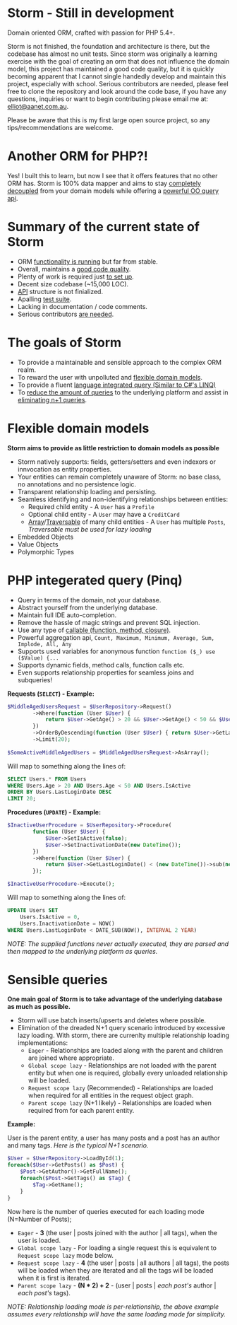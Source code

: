 Storm - Still in development
============================

Domain oriented ORM, crafted with passion for PHP 5.4+.

Storm is not finished, the foundation and architecture is there, but the 
codebase has almost no unit tests. Since storm was originally a learning exercise 
with the goal of creating an orm that does not influence the domain model, this 
project has maintained a good code quality, but it is quickly becoming apparent 
that I cannot single handedly develop and maintain this project, especially with 
school. Serious contributors are needed, please feel free to clone the repository 
and look around the code base, if you have any questions, inquiries or want to begin 
contributing please email me at: [elliot@aanet.com.au](mailto:elliot@aanet.com.au).

Please be aware that this is my first large open source project, so any tips/recommendations are welcome.

Another ORM for PHP?!
=====================
Yes! I built this to learn, but now I see that it offers features that no
other ORM has. Storm is 100% data mapper and aims to stay [completely decoupled](#domainmodels)
from your domain models while offering a [powerful OO query api](#pinq). 

Summary of the current state of Storm
=====================================
 - ORM [functionality is running](https://github.com/TimeToogo/Storm/blob/master/Example/One/Example.php) but far from stable.
 - Overall, maintains a [good code quality](https://scrutinizer-ci.com/g/TimeToogo/Storm).
 - Plenty of work is required just [to set up](https://github.com/TimeToogo/Storm/tree/master/Example/One).
 - Decent size codebase (~15,000 LOC).
 - [API](https://github.com/TimeToogo/Storm/tree/master/Storm/Storm/Api) structure is not finialized.
 - Apalling [test suite](https://github.com/TimeToogo/Storm/tree/master/Tests/Storm/Tests).
 - Lacking in documentation / code comments.
 - Serious contributors [are needed](mailto:elliot@aanet.com.au).

The goals of Storm
==================
 - To provide a maintainable and sensible approach to the complex ORM realm.
 - To reward the user with unpolluted and [flexible domain models](#domainmodels).
 - To provide a fluent [language integrated query (Similar to C#'s LINQ)](#pinq)
 - To [reduce the amount of queries](#queries) to the underlying platform and assist in [eliminating n+1 queries](#queries).

<a name="domainmodels"></a>Flexible domain models
==================================================
**Storm aims to provide as little restriction to domain models as possible**
 - Storm natively supports: fields, getters/setters and even indexors or innvocation as entity properties.
 - Your entities can remain completely unaware of Storm: no base class, no annotations and no persistence logic.
 - Transparent relationship loading and persisting.
 - Seamless identifying and non-identifying relationships between entities:
     - Required child entity - A `User` has a `Profile`
     - Optional child entity - A `User` may have a `CreditCard`
     - [Array](http://php.net/manual/en/language.types.array.php)/[Traversable](http://au1.php.net/manual/en/class.traversable.php) of many child entities - A `User` has multiple `Posts`, *Traversable must be used for lazy loading*
 - Embedded Objects
 - Value Objects
 - Polymorphic Types

<a name="pinq"></a>PHP integerated query (Pinq)
==============================================
 - Query in terms of the domain, not your database.
 - Abstract yourself from the underlying database.
 - Maintain full IDE auto-completion.
 - Remove the hassle of magic strings and prevent SQL injection.
 - Use any type of [callable (function, method, closure)](#http://www.php.net/manual/en/language.types.callable.php).
 - Powerful aggregation api, `Count, Maximum, Minimum, Average, Sum, Implode, All, Any`
 - Supports used variables for anonymous function `function ($_) use ($Value) {...`
 - Supports dynamic fields, method calls, function calls etc.
 - Even supports relationship properties for seamless joins and subqueries!

**Requests (`SELECT`) - Example:**
```php
$MiddleAgedUsersRequest = $UserRepository->Request()
        ->Where(function (User $User) {
            return $User->GetAge() > 20 && $User->GetAge() < 50 && $User->IsActive();
        })
        ->OrderByDescending(function (User $User) { return $User->GetLastLoginDate(); })
        ->Limit(20);
        
$SomeActiveMiddleAgedUsers = $MiddleAgedUsersRequest->AsArray();
```
Will map to something along the lines of:
```sql
SELECT Users.* FROM Users 
WHERE Users.Age > 20 AND Users.Age < 50 AND Users.IsActive
ORDER BY Users.LastLoginDate DESC
LIMIT 20;
```


**Procedures (`UPDATE`) - Example:**
```php
$InactiveUserProcedure = $UserRepository->Procedure(
        function (User $User) {
            $User->SetIsActive(false);
            $User->SetInactivationDate(new DateTime());
        })
        ->Where(function (User $User) {
            return $User->GetLastLoginDate() < (new DateTime())->sub(new DateInterval('P2Y'));
        }); 

$InactiveUserProcedure->Execute();
```
Will map to something along the lines of:
```sql
UPDATE Users SET 
    Users.IsActive = 0,
    Users.InactivationDate = NOW()
WHERE Users.LastLoginDate < DATE_SUB(NOW(), INTERVAL 2 YEAR)
```

*NOTE: The supplied functions never actually executed, they are parsed and then mapped to the underlying platform as queries.*


<a name="queries"></a>Sensible queries
======================================
**One main goal of Storm is to take advantage of the underlying database as much as possible.**
 - Storm will use batch inserts/upserts and deletes where possible.
 - Elimination of the dreaded N+1 query scenario introduced by excessive lazy loading. With storm, there are currenlty multiple relationship loading implementations:
     - `Eager` - Relationships are loaded along with the parent and children are joined where appropriate.
     - `Global scope lazy` - Relationships are not loaded with the parent entity but when one is required, globally every unloaded relationship will be loaded.
     - `Request scope lazy` (Recommended) - Relationships are loaded when required for all entities in the request object graph.
     - `Parent scope lazy` (N+1 likely) - Relationships are loaded when required from for each parent entity.



**Example:**

User is the parent entity, a user has many posts and a post has an author and many tags.
*Here is the typical N+1 scenario.*
```php
$User = $UserRepository->LoadById(1);
foreach($User->GetPosts() as $Post) {
    $Post->GetAuthor()->GetFullName();
    foreach($Post->GetTags() as $Tag) {
        $Tag->GetName();
    }
}
```
Now here is the number of queries executed for each loading mode (N=Number of Posts);
 - `Eager` - **3** (the user | posts joined with the author | all tags), when the user is loaded.
 - `Global scope lazy` - For loading a single request this is equivalent to `Request scope lazy` mode below.
 - `Request scope lazy` - **4** (the user | posts | all authors | all tags), the posts will be loaded when they are iterated and all the tags will be loaded when it is first is iterated.
 - `Parent scope lazy` - **(N * 2) + 2** - (user | posts | *each post's* author | *each post's* tags).

*NOTE: Relationship loading mode is per-relationship, the above example assumes every relationship will have the same loading mode for simplicity.*
